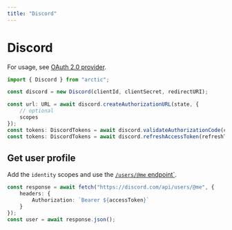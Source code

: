 ```yaml
---
title: "Discord"
---
```


# Discord

For usage, see [OAuth 2.0 provider](/guides/oauth2).

```ts
import { Discord } from "arctic";

const discord = new Discord(clientId, clientSecret, redirectURI);
```

```ts
const url: URL = await discord.createAuthorizationURL(state, {
	// optional
	scopes
});
const tokens: DiscordTokens = await discord.validateAuthorizationCode(code);
const tokens: DiscordTokens = await discord.refreshAccessToken(refreshToken);
```

## Get user profile

Add the `identity` scopes and use the [`/users/@me` endpoint`]().

```ts
const response = await fetch("https://discord.com/api/users/@me", {
	headers: {
		Authorization: `Bearer ${accessToken}`
	}
});
const user = await response.json();
```
